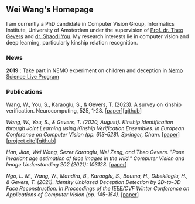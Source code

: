 ## Wei Wang's Homepage

I am currently a PhD candidate in Computer Vision Group, Informatics Institute, University of Amsterdam under the supervision of [Prof. dr. Theo Gevers](https://staff.fnwi.uva.nl/th.gevers/) and [dr. Shaodi You](https://youshaodi.github.io/). My research interests lie in computer vision and deep learning, particularly kinship relation recognition.

### News

**2019** : Take part in NEMO experiment on children and deception in [Nemo Science Live Program](https://www.nemosciencemuseum.nl/nl/wat-is-er-te-doen/activiteiten/science-live/)

### Publications

Wang, W., You, S., Karaoglu, S., & Gevers, T. (2023). A survey on kinship verification. Neurocomputing, 525, 1-28. [[paper](https://www.sciencedirect.com/science/article/pii/S0925231222015272)][[github](https://github.com/we-wan/kin_sv)]

_Wang, W., You, S., & Gevers, T. (2020, August). Kinship Identification through Joint Learning using Kinship Verification Ensembles. In European Conference on Computer Vision (pp. 613-628). Springer, Cham._ [[paper](https://www.ecva.net/papers/eccv_2020/papers_ECCV/papers/123670613.pdf)][[project cite](https://we-wan.github.io/JLNet/)][[github](https://github.com/we-wan/JLNet)]

_Han, Jian, Wei Wang, Sezer Karaoglu, Wei Zeng, and Theo Gevers. "Pose invariant age estimation of face images in the wild." Computer Vision and Image Understanding 202 (2021): 103123._ [[paper](https://www.sciencedirect.com/science/article/pii/S1077314220301430?casa_token=s9f31-8qf00AAAAA:uH2jSniDbEcmfLsM7ZFQMfGFcbfTFUp6KrUnq_R-dnTvvclwvvo3xV3SFzjYSTiORtFivkgbUQ)]

_Ngo, L. M., Wang, W., Mandira, B., Karaoglu, S., Bouma, H., Dibeklioglu, H., & Gevers, T. (2021). Identity Unbiased Deception Detection by 2D-to-3D Face Reconstruction. In Proceedings of the IEEE/CVF Winter Conference on Applications of Computer Vision (pp. 145-154)._ [[paper](https://openaccess.thecvf.com/content/WACV2021/html/Ngo_Identity_Unbiased_Deception_Detection_by_2D-to-3D_Face_Reconstruction_WACV_2021_paper.html)]

